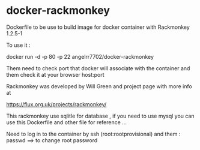 docker-rackmonkey
==========

Dockerfile to be use to build image for docker container with Rackmonkey 1.2.5-1


To use it :

docker run -d -p 80 -p 22 angelrr7702/docker-rackmonkey

Them need to  check port that docker will associate with the container and them check it at your browser host:port
 

 Rackmonkey was developed by Will Green and project page with more info at
 
https://flux.org.uk/projects/rackmonkey/


This rackmonkey use sqlitle for database , if you need to use mysql you can use this Dockerfile and other file for reference ...


Need to log in to the container by ssh (root:rootprovisional) and them : passwd  ==> to change root password
